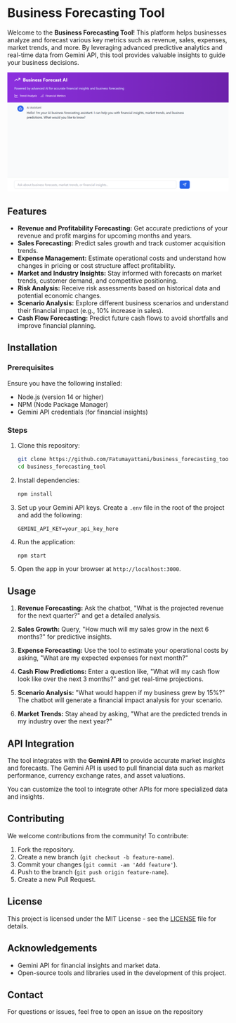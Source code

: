# Business Forecasting Tool

Welcome to the **Business Forecasting Tool**! This platform helps businesses analyze and forecast various key metrics such as revenue, sales, expenses, market trends, and more. By leveraging advanced predictive analytics and real-time data from Gemini API, this tool provides valuable insights to guide your business decisions.

![Alt text](src/assets/bt.png)


## Features

- **Revenue and Profitability Forecasting:** Get accurate predictions of your revenue and profit margins for upcoming months and years.
- **Sales Forecasting:** Predict sales growth and track customer acquisition trends.
- **Expense Management:** Estimate operational costs and understand how changes in pricing or cost structure affect profitability.
- **Market and Industry Insights:** Stay informed with forecasts on market trends, customer demand, and competitive positioning.
- **Risk Analysis:** Receive risk assessments based on historical data and potential economic changes.
- **Scenario Analysis:** Explore different business scenarios and understand their financial impact (e.g., 10% increase in sales).
- **Cash Flow Forecasting:** Predict future cash flows to avoid shortfalls and improve financial planning.

## Installation

### Prerequisites

Ensure you have the following installed:

- Node.js (version 14 or higher)
- NPM (Node Package Manager)
- Gemini API credentials (for financial insights)

### Steps

1. Clone this repository:
   ```bash
   git clone https://github.com/Fatumayattani/business_forecasting_tool.git
   cd business_forecasting_tool
   ```

2. Install dependencies:
   ```bash
   npm install
   ```

3. Set up your Gemini API keys. Create a `.env` file in the root of the project and add the following:
   ```plaintext
   GEMINI_API_KEY=your_api_key_here
   ```

4. Run the application:
   ```bash
   npm start
   ```

5. Open the app in your browser at `http://localhost:3000`.

## Usage

1. **Revenue Forecasting:** 
   Ask the chatbot, "What is the projected revenue for the next quarter?" and get a detailed analysis.
   
2. **Sales Growth:** 
   Query, "How much will my sales grow in the next 6 months?" for predictive insights.

3. **Expense Forecasting:** 
   Use the tool to estimate your operational costs by asking, "What are my expected expenses for next month?"

4. **Cash Flow Predictions:** 
   Enter a question like, "What will my cash flow look like over the next 3 months?" and get real-time projections.

5. **Scenario Analysis:** 
   "What would happen if my business grew by 15%?" The chatbot will generate a financial impact analysis for your scenario.

6. **Market Trends:** 
   Stay ahead by asking, "What are the predicted trends in my industry over the next year?"

## API Integration

The tool integrates with the **Gemini API** to provide accurate market insights and forecasts. The Gemini API is used to pull financial data such as market performance, currency exchange rates, and asset valuations. 

You can customize the tool to integrate other APIs for more specialized data and insights.

## Contributing

We welcome contributions from the community! To contribute:

1. Fork the repository.
2. Create a new branch (`git checkout -b feature-name`).
3. Commit your changes (`git commit -am 'Add feature'`).
4. Push to the branch (`git push origin feature-name`).
5. Create a new Pull Request.

## License

This project is licensed under the MIT License - see the [LICENSE](LICENSE) file for details.

## Acknowledgements

- Gemini API for financial insights and market data.
- Open-source tools and libraries used in the development of this project.

## Contact

For questions or issues, feel free to open an issue on the repository

```
